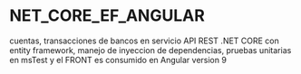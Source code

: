# NET_CORE_EF_ANGULAR
cuentas, transacciones de bancos en servicio API REST .NET CORE con entity framework, manejo de inyeccion de dependencias, pruebas unitarias en msTest y el FRONT es consumido en Angular version 9
